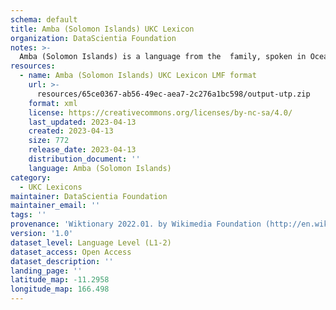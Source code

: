 ```yaml
---
schema: default
title: Amba (Solomon Islands) UKC Lexicon
organization: DataScientia Foundation
notes: >-
  Amba (Solomon Islands) is a language from the  family, spoken in Oceania. The UKC Lexicon of Amba (Solomon Islands) is represented as a lexico-semantic network. It consists of words, word senses, synsets, as well as sense-level and synset-level relationships.
resources:
  - name: Amba (Solomon Islands) UKC Lexicon LMF format
    url: >-
      resources/65ce0367-ab56-49ec-aea7-2c276a1bc598/output-utp.zip
    format: xml
    license: https://creativecommons.org/licenses/by-nc-sa/4.0/
    last_updated: 2023-04-13
    created: 2023-04-13
    size: 772
    release_date: 2023-04-13
    distribution_document: ''
    language: Amba (Solomon Islands)
category:
  - UKC Lexicons
maintainer: DataScientia Foundation
maintainer_email: ''
tags: ''
provenance: 'Wiktionary 2022.01. by Wikimedia Foundation (http://en.wiktionary.org); Princeton WordNet 2.1 by Princeton University (https://wordnet.princeton.edu)'
version: '1.0'
dataset_level: Language Level (L1-2)
dataset_access: Open Access
dataset_description: ''
landing_page: ''
latitude_map: -11.2958
longitude_map: 166.498
---
```

